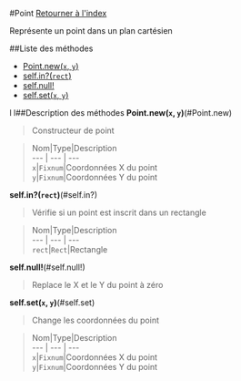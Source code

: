#Point
[Retourner à l'index](README.md)

Représente un point dans un plan cartésien

##Liste des méthodes
*    [Point.new(`x`, `y`)](#Point.new)
*    [self.in?(`rect`)](#self.in?)
*    [self.null!](#self.null!)
*    [self.set(`x`, `y`)](#self.set)

l
l##Description des méthodes
**Point.new(`x`, `y`)**(#Point.new)

> Constructeur de point

  
> Nom|Type|Description  
--- | --- | ---  
`x`|`Fixnum`|Coordonnées X du point  
`y`|`Fixnum`|Coordonnées Y du point  






**self.in?(`rect`)**(#self.in?)

> Vérifie si un point est inscrit dans un rectangle

  
> Nom|Type|Description  
--- | --- | ---  
`rect`|`Rect`|Rectangle  






**self.null!**(#self.null!)

> Replace le X et le Y du point à zéro

  
> 





**self.set(`x`, `y`)**(#self.set)

> Change les coordonnées du point

  
> Nom|Type|Description  
--- | --- | ---  
`x`|`Fixnum`|Coordonnées X du point  
`y`|`Fixnum`|Coordonnées Y du point  







